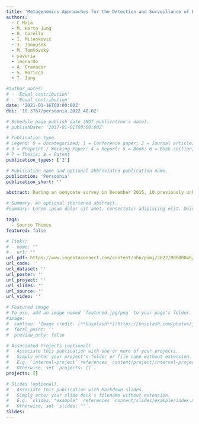 ```yaml
---
title: 'Metagenomics Approaches for the Detection and Surveillance of Emerging and Recurrent Plant Pathogens'
authors:
  - C Maia
  - M. Horta Jung
  - G. Carella
  - I. Milenković
  - J. Janoušek
  - M. Tomšovský
  - saveria
  - leonardo
  - A. Cravador
  - S. Moricca
  - T. Jung

#author_notes:
# - 'Equal contribution'
# - 'Equal contribution'
date: '2021-01-16T00:00:00Z'
doi: '10.3767/persoonia.2022.48.02'

# Schedule page publish date (NOT publication's date).
# publishDate: '2017-01-01T00:00:00Z'

# Publication type.
# Legend: 0 = Uncategorized; 1 = Conference paper; 2 = Journal article;
# 3 = Preprint / Working Paper; 4 = Report; 5 = Book; 6 = Book section;
# 7 = Thesis; 8 = Patent
publication_types: ['2']

# Publication name and optional abbreviated publication name.
publication: 'Persoonia'
publication_short: ''

abstract: During an oomycete survey in December 2015, 10 previously unknown Halophytophthora taxa were isolated from marine and brackish water of tidal ponds and channels in saltmarshes, lagoon ecosystems and river estuaries at seven sites along the Algarve coast in the South of Portugal. Phylogenetic analyses of LSU and ITS datasets, comprising all described Halophytophthora species, the 10 new Halophytophthora taxa and all relevant and distinctive sequences available from GenBank, provided an updated phylogeny of the genus Halophytophthora s. str. showing for the first time a structure of 10 clades designated as Clades 1–10. Nine of the 10 new Halophytophthora taxa resided in Clade 6 together with H. polymorphica and H. vesicula. Based on differences in morphology and temperature-growth relations and a multigene (LSU, ITS, Btub, hsp90, rpl10, tigA, cox1, nadh1, rps10) phylogeny, eight new Halophytophthora taxa from Portugal are described here as H. brevisporangia, H. celeris, H. frigida, H. lateralis, H. lusitanica, H. macrosporangia, H. sinuata and H. thermoambigua. Three species, H. frigida, H. macrosporangia and H. sinuata, have a homothallic breeding system while the remaining five species are sterile. Pathogenicity and litter decomposition tests are underway to clarify their pathological and ecological role in the marine and brackish-water ecosystems. More oomycete surveys in yet undersurveyed regions of the world and population genetic or phylogenomic analyses of global populations are needed to clarify the origin of the new Halophytophthora species. 

# Summary. An optional shortened abstract.
#summary: Lorem ipsum dolor sit amet, consectetur adipiscing elit. Duis posuere tellus ac convallis placerat. Proin tincidunt magna sed ex sollicitudin condimentum.

tags:
  - Source Themes
featured: false

# links:
# - name: ""
#   url: ""
url_pdf: https://www.ingentaconnect.com/content/nhn/pimj/2022/00000048/00000001/art00002;jsessionid=wplxjqd2wqz7.x-ic-live-03#
url_code: ''
url_dataset: ''
url_poster: ''
url_project: ''
url_slides: ''
url_source: ''
url_video: ''

# Featured image
# To use, add an image named `featured.jpg/png` to your page's folder.
#image:
#  caption: 'Image credit: [**Unsplash**](https://unsplash.com/photos/jdD8gXaTZsc)'
#  focal_point: ''
#  preview_only: false

# Associated Projects (optional).
#   Associate this publication with one or more of your projects.
#   Simply enter your project's folder or file name without extension.
#   E.g. `internal-project` references `content/project/internal-project/index.md`.
#   Otherwise, set `projects: []`.
projects: []

# Slides (optional).
#   Associate this publication with Markdown slides.
#   Simply enter your slide deck's filename without extension.
#   E.g. `slides: "example"` references `content/slides/example/index.md`.
#   Otherwise, set `slides: ""`.
slides:
---
```

